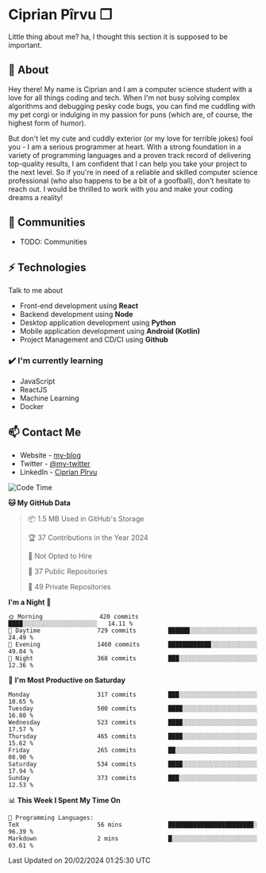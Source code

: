 # Ciprian Pîrvu ❐

Little thing about me? ha, I thought this section it is supposed to be important.

## 🧐 About

Hey there! My name is Ciprian and I am a computer science student with a love for all things coding and tech. When I'm not busy solving complex algorithms and debugging pesky code bugs, you can find me cuddling with my pet corgi or indulging in my passion for puns (which are, of course, the highest form of humor).

But don't let my cute and cuddly exterior (or my love for terrible jokes) fool you - I am a serious programmer at heart. With a strong foundation in a variety of programming languages and a proven track record of delivering top-quality results, I am confident that I can help you take your project to the next level. So if you're in need of a reliable and skilled computer science professional (who also happens to be a bit of a goofball), don't hesitate to reach out. I would be thrilled to work with you and make your coding dreams a reality!

## 👯 Communities

-   TODO: Communities

## ⚡ Technologies

Talk to me about

-   Front-end development using **React**
-   Backend development using **Node**
-   Desktop application development using **Python**
-   Mobile application development using **Android (Kotlin)**
-   Project Management and CD/CI using **Github**

### ✔️ I'm currently learning

-   JavaScript
-   ReactJS
-   Machine Learning
-   Docker

## 📫 Contact Me

-   Website - [my-blog]()
-   Twitter - [@my-twitter]()
-   LinkedIn - [Ciprian Pîrvu](https://www.linkedin.com/in/p%C3%AErvu-ciprian-cristian-4415991b1/)

<!--START_SECTION:waka-->
![Code Time](http://img.shields.io/badge/Code%20Time-1%2C968%20hrs%2035%20mins-blue)

**🐱 My GitHub Data** 

> 📦 1.5 MB Used in GitHub's Storage 
 > 
> 🏆 37 Contributions in the Year 2024
 > 
> 🚫 Not Opted to Hire
 > 
> 📜 37 Public Repositories 
 > 
> 🔑 49 Private Repositories 
 > 
**I'm a Night 🦉** 

```text
🌞 Morning                420 commits         ████░░░░░░░░░░░░░░░░░░░░░   14.11 % 
🌆 Daytime                729 commits         ██████░░░░░░░░░░░░░░░░░░░   24.49 % 
🌃 Evening                1460 commits        ████████████░░░░░░░░░░░░░   49.04 % 
🌙 Night                  368 commits         ███░░░░░░░░░░░░░░░░░░░░░░   12.36 % 
```
📅 **I'm Most Productive on Saturday** 

```text
Monday                   317 commits         ███░░░░░░░░░░░░░░░░░░░░░░   10.65 % 
Tuesday                  500 commits         ████░░░░░░░░░░░░░░░░░░░░░   16.80 % 
Wednesday                523 commits         ████░░░░░░░░░░░░░░░░░░░░░   17.57 % 
Thursday                 465 commits         ████░░░░░░░░░░░░░░░░░░░░░   15.62 % 
Friday                   265 commits         ██░░░░░░░░░░░░░░░░░░░░░░░   08.90 % 
Saturday                 534 commits         ████░░░░░░░░░░░░░░░░░░░░░   17.94 % 
Sunday                   373 commits         ███░░░░░░░░░░░░░░░░░░░░░░   12.53 % 
```


📊 **This Week I Spent My Time On** 

```text
💬 Programming Languages: 
TeX                      56 mins             ████████████████████████░   96.39 % 
Markdown                 2 mins              █░░░░░░░░░░░░░░░░░░░░░░░░   03.61 % 
```


 Last Updated on 20/02/2024 01:25:30 UTC
<!--END_SECTION:waka-->
